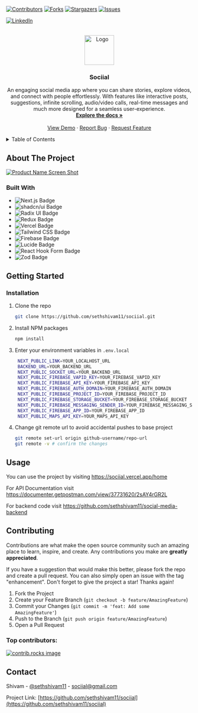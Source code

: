 <a id="readme-top"></a>

[![Contributors][contributors-shield]][contributors-url]
[![Forks][forks-shield]][forks-url]
[![Stargazers][stars-shield]][stars-url]
[![Issues][issues-shield]][issues-url]
<!-- [![project_license][license-shield]][license-url] -->

[![LinkedIn][linkedin-shield]][linkedin-url]

<br />
<div align="center">
  <a href="https://sociial.vercel.app/home">
    <img src="https://sociial.vercel.app/logo.svg" alt="Logo" width="80" height="80">
  </a>

<h3 align="center">Sociial</h3>

  <p align="center">
    An engaging social media app where you can share stories, explore videos, and connect with people effortlessly. With features like interactive posts, suggestions, infinite scrolling, audio/video calls, real-time messages and much more designed for a seamless user-experience.
    <br />
    <a href="https://github.com/sethshivam11/sociial"><strong>Explore the docs »</strong></a>
    <br />
    <br />
    <a href="https://sociial.vercel.app/home">View Demo</a>
    &middot;
    <a href="https://github.com/sethshivam11/sociial/issues/new?labels=bug">Report Bug</a>
    &middot;
    <a href="https://github.com/sethshivam11/sociial/issues/new?labels=enhancement">Request Feature</a>
  </p>
</div>

<details>
  <summary>Table of Contents</summary>
  <ol>
    <li>
      <a href="#about-the-project">About The Project</a>
      <ul>
        <li><a href="#built-with">Built With</a></li>
      </ul>
    </li>
    <li>
      <a href="#getting-started">Getting Started</a>
      <ul>
        <li><a href="#installation">Installation</a></li>
      </ul>
    </li>
    <li><a href="#usage">Usage</a></li>
    <li><a href="#contributing">Contributing</a></li>
    <!-- <li><a href="#license">License</a></li> -->
    <li><a href="#contact">Contact</a></li>
  </ol>
</details>

## About The Project

[![Product Name Screen Shot][product-screenshot]](https://sociial.vercel.app/home)

### Built With

- ![Next.js Badge](https://img.shields.io/badge/Next.js-000?logo=nextdotjs&logoColor=fff&style=for-the-badge)
- ![shadcn/ui Badge](https://img.shields.io/badge/shadcn%2Fui-000?logo=shadcnui&logoColor=fff&style=for-the-badge)
- ![Radix UI Badge](https://img.shields.io/badge/Radix%20UI-161618?logo=radixui&logoColor=fff&style=for-the-badge)
- ![Redux Badge](https://img.shields.io/badge/Redux-764ABC?logo=redux&logoColor=fff&style=for-the-badge)
- ![Vercel Badge](https://img.shields.io/badge/Vercel-000?logo=vercel&logoColor=fff&style=for-the-badge)
- ![Tailwind CSS Badge](https://img.shields.io/badge/Tailwind%20CSS-06B6D4?logo=tailwindcss&logoColor=fff&style=for-the-badge)
- ![Firebase Badge](https://img.shields.io/badge/Firebase-DD2C00?logo=firebase&logoColor=fff&style=for-the-badge)
- ![Lucide Badge](https://img.shields.io/badge/Lucide-F56565?logo=lucide&logoColor=fff&style=for-the-badge)
- ![React Hook Form Badge](https://img.shields.io/badge/React%20Hook%20Form-EC5990?logo=reacthookform&logoColor=fff&style=for-the-badge)
- ![Zod Badge](https://img.shields.io/badge/Zod-3E67B1?logo=zod&logoColor=fff&style=for-the-badge)

## Getting Started

### Installation

1. Clone the repo
   ```sh
   git clone https://github.com/sethshivam11/sociial.git
   ```
2. Install NPM packages
   ```sh
   npm install
   ```
3. Enter your environment variables in `.env.local`

   ```bash
    NEXT_PUBLIC_LINK=YOUR_LOCALHOST_URL
    BACKEND_URL=YOUR_BACKEND_URL
    NEXT_PUBLIC_SOCKET_URL=YOUR_BACKEND_URL
    NEXT_PUBLIC_FIREBASE_VAPID_KEY=YOUR_FIREBASE_VAPID_KEY
    NEXT_PUBLIC_FIREBASE_API_KEY=YOUR_FIREBASE_API_KEY
    NEXT_PUBLIC_FIREBASE_AUTH_DOMAIN=YOUR_FIREBASE_AUTH_DOMAIN
    NEXT_PUBLIC_FIREBASE_PROJECT_ID=YOUR_FIREBASE_PROJECT_ID
    NEXT_PUBLIC_FIREBASE_STORAGE_BUCKET=YOUR_FIREBASE_STORAGE_BUCKET
    NEXT_PUBLIC_FIREBASE_MESSAGING_SENDER_ID=YOUR_FIREBASE_MESSAGING_SENDER_ID
    NEXT_PUBLIC_FIREBASE_APP_ID=YOUR_FIREBASE_APP_ID
    NEXT_PUBLIC_MAPS_API_KEY=YOUR_MAPS_API_KEY

   ```

4. Change git remote url to avoid accidental pushes to base project
   ```sh
   git remote set-url origin github-username/repo-url
   git remote -v # confirm the changes
   ```

## Usage

You can use the project by visiting https://sociial.vercel.app/home

For API Documentation visit https://documenter.getpostman.com/view/37731620/2sAY4rGR2L

For backend code visit https://github.com/sethshivam11/social-media-backend

## Contributing

Contributions are what make the open source community such an amazing place to learn, inspire, and create. Any contributions you make are **greatly appreciated**.

If you have a suggestion that would make this better, please fork the repo and create a pull request. You can also simply open an issue with the tag "enhancement".
Don't forget to give the project a star! Thanks again!

1. Fork the Project
2. Create your Feature Branch (`git checkout -b feature/AmazingFeature`)
3. Commit your Changes (`git commit -m 'feat: Add some AmazingFeature'`)
4. Push to the Branch (`git push origin feature/AmazingFeature`)
5. Open a Pull Request

### Top contributors:

<a href="https://github.com/sethshivam11/sociial/graphs/contributors">
  <img src="https://contrib.rocks/image?repo=sethshivam11/sociial" alt="contrib.rocks image" />
</a>

<!-- ## License

Distributed under the project_license. See `LICENSE.txt` for more information. -->

## Contact

Shivam - [@sethshivam11](https://x.com/sethshivam11) - sociial@gmail.com

Project Link: [https://github.com/sethshivam11/sociial](https://github.com/sethshivam11/sociial)

[contributors-shield]: https://img.shields.io/github/contributors/sethshivam11/sociial.svg?style=for-the-badge
[contributors-url]: https://github.com/sethshivam11/sociial/graphs/contributors
[forks-shield]: https://img.shields.io/github/forks/sethshivam11/sociial.svg?style=for-the-badge
[forks-url]: https://github.com/sethshivam11/sociial/network/members
[stars-shield]: https://img.shields.io/github/stars/sethshivam11/sociial.svg?style=for-the-badge
[stars-url]: https://github.com/sethshivam11/sociial/stargazers
[issues-shield]: https://img.shields.io/github/issues/sethshivam11/sociial.svg?style=for-the-badge
[issues-url]: https://github.com/sethshivam11/sociial/issues
[license-shield]: https://img.shields.io/github/license/sethshivam11/sociial.svg?style=for-the-badge
[license-url]: https://github.com/sethshivam11/sociial/blob/master/LICENSE.txt
[linkedin-shield]: https://img.shields.io/badge/-LinkedIn-black.svg?style=for-the-badge&colorB=555
[linkedin-url]: https://linkedin.com/in/sethshivam11
[product-screenshot]: https://sociial.vercel.app/hero-light.png
